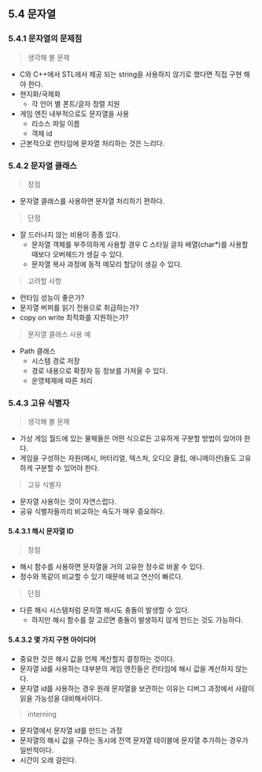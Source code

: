 ## 5.4 문자열

### 5.4.1 문자열의 문제점

> 생각해 볼 문제
* C와 C++에서 STL에서 제공 되는 string을 사용하지 않기로 했다면 직접 구현 해야 한다.
* 현지화/국제화
  * 각 언어 별 폰트/글자 정렬 지원
* 게임 엔진 내부적으로도 문자열을 사용
  * 리소스 파일 이름
  * 객체 id
* 근본적으로 런타임에 문자열 처리하는 것은 느리다.

### 5.4.2 문자열 클래스

> 장점
* 문자열 클래스를 사용하면 문자열 처리하기 편하다.

> 단점
* 잘 드러나지 않는 비용이 종종 있다.
  * 문자열 객체를 부주의하게 사용할 경우 C 스타일 글자 배열(char*)를 사용할 때보다 오버헤드가 생길 수 있다.
  * 문자열 복사 과정에 동적 메모리 할당이 생길 수 있다.
  
> 고려할 사항
* 런타임 성능이 좋은가?
* 문자열 버퍼를 읽기 전용으로 취급하는가?
* copy on write 최적화를 지원하는가?

> 문자열 클래스 사용 예
* Path 클래스
  * 시스템 경로 저장
  * 경로 내용으로 확장자 등 정보를 가져올 수 있다.
  * 운영체제에 따른 처리
  
### 5.4.3 고유 식별자

> 생각해 볼 문제
* 가상 게임 월드에 있는 물체들은 어떤 식으로든 고유하게 구분할 방법이 있어야 한다.
* 게임을 구성하는 자원(메시, 머터리얼, 텍스처, 오디오 클립, 애니메이션)들도 고유하게 구분할 수 있어야 한다.

> 고유 식별자
* 문자열 사용하는 것이 자연스럽다.
* 공유 식별자들끼리 비교하는 속도가 매우 중요하다.

#### 5.4.3.1 해시 문자열 ID

> 장점
* 해시 함수를 사용하면 문자열을 거의 고유한 정수로 바꿀 수 있다.
* 정수와 똑같이 비교할 수 있기 때문에 비교 연산이 빠르다.

> 단점
* 다른 해시 시스템처럼 문자열 해시도 충돌이 발생할 수 있다.
  * 하지만 해시 함수를 잘 고르면 충돌이 발생하지 않게 만드는 것도 가능하다.
  
#### 5.4.3.2 몇 가지 구현 아이디어

* 중요한 것은 해시 값을 언제 계산할지 결정하는 것이다.
* 문자열 id를 사용하는 대부분의 게임 엔진들은 런타임에 해시 값을 계산하지 않는다.
* 문자열 id를 사용하는 경우 원래 문자열을 보관하는 이유는 디버그 과정에서 사람이 읽을 가능성을 대비해서이다.

> interning
* 문자열에서 문자열 id를 만드는 과정
* 문자열의 해시 값을 구하는 동시에 전역 문자열 테이블에 문자열 추가하는 경우가 일반적이다.
* 시간이 오래 걸린다.

